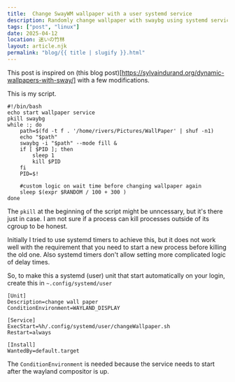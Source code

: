 ```yaml
---
title:  Change SwayWM wallpaper with a user systemd service
description: Randomly change wallpaper with swaybg using systemd service however you want
tags: ["post", "linux"]
date: 2025-04-12
location: 迷いの竹林
layout: article.njk
permalink: "blog/{{ title | slugify }}.html"
---
```


This post is inspired on (this blog post)[https://sylvaindurand.org/dynamic-wallpapers-with-sway/]
with a few modifications. 

This is my script. 
```
#!/bin/bash
echo start wallpaper service
pkill swaybg
while :; do
	path=$(fd -t f . '/home/rivers/Pictures/WallPaper' | shuf -n1)
	echo "$path"
	swaybg -i "$path" --mode fill & 
	if [ $PID ]; then
		sleep 1
		kill $PID
	fi
	PID=$!

	#custom logic on wait time before changing wallpaper again
	sleep $(expr $RANDOM / 100 + 300 )
done
```
The `pkill` at the beginning of the script might be unncessary, but it's
there just in case. I am not sure if a process can kill processes outside
of its cgroup to be honest.

Initially I tried to use systemd timers to achieve this, but it does 
not work well with the requirement that you need to start a new 
process before killing the old one. Also systemd timers don't allow
setting more complicated logic of delay times.

So, to make this a systemd (user) unit that start automatically on
your login, create this in `~.config/systemd/user`

```
[Unit]
Description=change wall paper
ConditionEnvironment=WAYLAND_DISPLAY

[Service]
ExecStart=%h/.config/systemd/user/changeWallpaper.sh
Restart=always

[Install]
WantedBy=default.target
```
The `ConditionEnvironment` is needed because the service needs to start after the wayland compositor
is up. 
